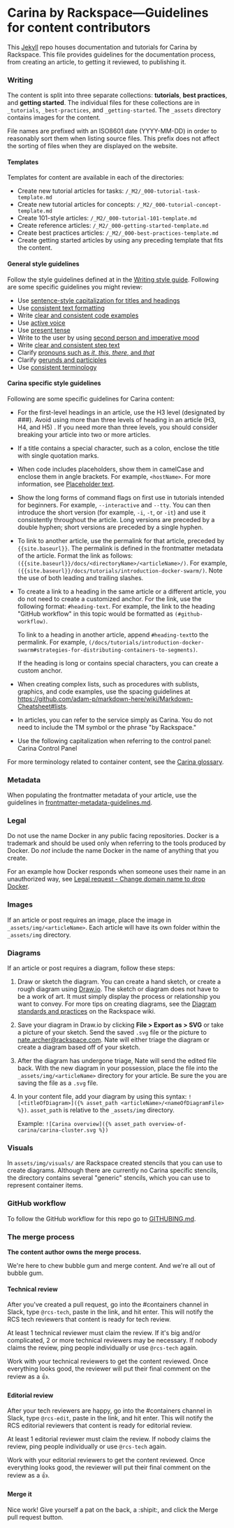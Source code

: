 # Carina by Rackspace&mdash;Guidelines for content contributors

This [Jekyll](http://jekyllrb.com/) repo houses documentation and tutorials for Carina by Rackspace. This file provides guidelines for the documentation process, from creating an article, to getting it reviewed, to publishing it.

### Writing

The content is split into three separate collections: **tutorials**, **best practices**, and **getting started**. The individual files for these collections are in `_tutorials`, `_best-practices`, and `_getting-started`. The `_assets` directory contains images for the content.

File names are prefixed with an ISO8601 date (YYYY-MM-DD) in order to reasonably sort them when listing source files. This prefix does not affect the sorting of files when they are displayed on the website.

#### Templates

Templates for content are available in each of the directories:

- Create new tutorial articles for tasks: `/_M2/_000-tutorial-task-template.md`
- Create new tutorial articles for concepts: `/_M2/_000-tutorial-concept-template.md`
- Create 101-style articles: `/_M2/_000-tutorial-101-template.md`
- Create reference articles: `/_M2/_000-getting-started-template.md`
- Create best practices articles: `/_M2/_000-best-practices-template.md`
- Create getting started articles by using any preceding template that fits the content.

#### General style guidelines

Follow the style guidelines defined at in the [Writing style guide](https://one.rackspace.com/display/devdoc/Writing+style+guide). Following are some specific guidelines you might review:

- Use [sentence-style capitalization for titles and headings](https://one.rackspace.com/display/devdoc/Titles+and+headings#Titlesandheadings-Capitalizationoftitlesandheadings)
- Use [consistent text formatting](https://one.rackspace.com/display/devdoc/Text+formatting)
- Write [clear and consistent code examples](https://one.rackspace.com/display/devdoc/Code+examples)
- Use [active voice](https://one.rackspace.com/display/devdoc/Basic+writing+guidelines#Basicwritingguidelines-Useactivevoice)
- Use [present tense](https://one.rackspace.com/display/devdoc/Basic+writing+guidelines#Basicwritingguidelines-Usepresenttense)
- Write to the user by using [second person and imperative mood](https://one.rackspace.com/display/devdoc/Basic+writing+guidelines#Basicwritingguidelines-Writetoyou(thecustomer))
- Write [clear and consistent step text](https://one.rackspace.com/display/devdoc/Tasks+and+procedures)
- Clarify [pronouns such as *it*, *this*, *there*, and *that*](https://one.rackspace.com/display/devdoc/Basic+writing+guidelines#Basicwritingguidelines-Clarifypronouns)
- Clarify [gerunds and participles](https://one.rackspace.com/display/devdoc/Basic+writing+guidelines#Basicwritingguidelines-Clarifygerundsandparticiples(verbsendingin-ingand-ed))
- Use [consistent terminology](https://one.rackspace.com/display/devdoc/Terminology)

#### Carina specific style guidelines

Following are some specific guidelines for Carina content:

- For the first-level headings in an article, use the H3 level (designated by ###). Avoid using more than three levels of heading in an article (H3, H4, and H5) . If you need more than three levels, you should consider breaking your article into two or more articles.

- If a title contains a special character, such as a colon, enclose the title with single quotation marks.

- When code includes placeholders, show them in camelCase and enclose them in angle brackets. For example, `<hostName>`. For more information, see [Placeholder text](https://one.rackspace.com/display/devdoc/Placeholder+%28variable%29+text).

- Show the long forms of command flags on first use in tutorials intended for beginners. For example, `--interactive` and `--tty`. You can then introduce the short version (for example, `-i`, `-t`, or `-it`) and use it consistently throughout the article. Long versions are preceded by a double hyphen; short versions are preceded by a single hyphen.   

- To link to another article, use the permalink for that article, preceded by `{{site.baseurl}}`. The permalink is defined in the frontmatter metadata of the article. Format the link as follows: `({{site.baseurl}}/docs/<directoryName>/<articleName>/)`. For example, `({{site.baseurl}}/docs/tutorials/introduction-docker-swarm/)`. Note the use of both leading and trailing slashes.

- To create a link to a heading in the same article or a different article, you do not need to create a customized anchor. For the link, use the following format: `#heading-text`. For example, the link to the heading "GitHub workflow" in this topic would be formatted as `(#github-workflow)`.

    To link to a heading in another article, append `#heading-text`to the permalink. For example, `(/docs/tutorials/introduction-docker-swarm#strategies-for-distributing-containers-to-segments)`.

    If the heading is long or contains special characters, you can create a custom anchor.

- When creating complex lists, such as procedures with sublists, graphics, and code examples, use the spacing guidelines at https://github.com/adam-p/markdown-here/wiki/Markdown-Cheatsheet#lists.

- In articles, you can refer to the service simply as Carina. You do not need to include the TM symbol or the phrase "by Rackspace."

- Use the following capitalization when referring to the control panel: Carina Control Panel

For more terminology related to container content, see the [Carina glossary](_getting-started/008-glossary.md).

### Metadata

When populating the frontmatter metadata of your article, use the guidelines in [frontmatter-metadata-guidelines.md](frontmatter-metadata-guidelines.md).

### Legal

Do not use the name Docker in any public facing repositories. Docker is a trademark and should be used only when referring to the tools produced by Docker. Do *not* include the name Docker in the name of anything that you create.

For an example how Docker responds when someone uses their name in an unauthorized way, see [Legal request - Change domain name to drop Docker](https://github.com/j-bennet/wharfee/issues/89).  

### Images

If an article or post requires an image, place the image in `_assets/img/<articleName>`. Each article will have its own folder within the `_assets/img` directory.

### Diagrams

If an article or post requires a diagram, follow these steps:

1. Draw or sketch the diagram. You can create a hand sketch, or create a rough diagram using [Draw.io](https://www.draw.io/). The sketch or diagram does not have to be a work of art. It must simply display the process or relationship you want to convey. For more tips on creating diagrams, see the [Diagram standards and practices](https://one.rackspace.com/display/devdoc/Diagram+standards+and+practices) on the Rackspace wiki.

2. Save your diagram in Draw.io by clicking **File > Export as > SVG** or take a picture of your sketch. Send the saved `.svg` file or the picture to <nate.archer@rackspace.com>. Nate will either triage the diagram or create a diagram based off of your sketch.

3. After the diagram has undergone triage, Nate will send the edited file back. With the new diagram in your possession, place the file into the `_assets/img/<articleName>` directory for your article. Be sure the you are saving the file as a `.svg` file.

4. In your content file, add your diagram by using this syntax: `![<titleOfDiagram>]({% asset_path
<articleName>/<nameOfDiagramFile> %})`. `asset_path` is relative to the `_assets/img` directory.

    Example: `![Carina overview]({% asset_path overview-of-carina/carina-cluster.svg %})`

### Visuals

In `assets/img/visuals/` are Rackspace created stencils that you can use to create diagrams. Although there are currently no Carina specific stencils, the directory contains several "generic" stencils, which you can use to represent container items.

### GitHub workflow

To follow the GitHub workflow for this repo go to [GITHUBING.md](GITHUBING.md).

### The merge process

**The content author owns the merge process.**

We're here to chew bubble gum and merge content. And we're all out of bubble gum.

#### Technical review

After you've created a pull request, go into the #containers channel in Slack, type `@rcs-tech`, paste in the link, and hit enter. This will notify the RCS tech reviewers that content is ready for tech review.

At least 1 technical reviewer must claim the review. If it's big and/or complicated, 2 or more technical reviewers may be necessary. If nobody claims the review, ping people individually or use `@rcs-tech` again.

Work with your technical reviewers to get the content reviewed. Once everything looks good, the reviewer will put their final comment on the review as a :+1:.

#### Editorial review

After your tech reviewers are happy, go into the #containers channel in Slack, type `@rcs-edit`, paste in the link, and hit enter. This will notify the RCS editorial reviewers that content is ready for editorial review.

At least 1 editorial reviewer must claim the review. If nobody claims the review, ping people individually or use `@rcs-tech` again.

Work with your editorial reviewers to get the content reviewed. Once everything looks good, the reviewer will put their final comment on the review as a :+1:.

#### Merge it

Nice work! Give yourself a pat on the back, a :shipit:, and click the Merge pull request button.
